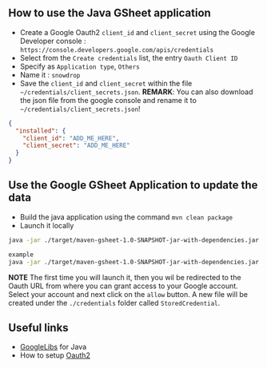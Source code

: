 ## How to use the Java GSheet application

- Create a Google Oauth2 `client_id` and `client_secret` using the Google Developer console : `https://console.developers.google.com/apis/credentials`
- Select from the `Create credentials` list, the entry `Oauth Client ID`
- Specify as `Application type`, `Others`
- Name it : `snowdrop`
- Save the `client_id` and `client_secret` within the file `~/credentials/client_secrets.json`.
  **REMARK**: You can also download the json file from the google console and rename it
  to `~/credentials/client_secrets.json`!
```json
{
  "installed": {
    "client_id": "ADD_ME_HERE",
    "client_secret": "ADD_ME_HERE"
  }
}
```

## Use the Google GSheet Application to update the data

- Build the java application using the command `mvn clean package`
- Launch it locally
```bash
java -jar ./target/maven-gsheet-1.0-SNAPSHOT-jar-with-dependencies.jar SHEET_ID

example
java -jar ./target/maven-gsheet-1.0-SNAPSHOT-jar-with-dependencies.jar 1YcNuI_lzruhhS4P1mIGnklSnLqfVK6SWQu1BRTP8jY4
```  
**NOTE** The first time you will launch it, then you wil be redirected to the Oauth URL from where you can grant access
to your Google account.
Select your account and next click on the `allow` button. A new file will be created under the `./credentials` folder called
`StoredCredential`.

 
## Useful links

- [GoogleLibs](https://developers.google.com/api-client-library/java/google-api-java-client/setup) for Java
- How to setup [Oauth2](https://developers.google.com/api-client-library/java/google-api-java-client/oauth2)